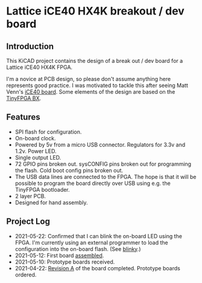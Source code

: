 # Lattice iCE40 HX4K breakout / dev board

## Introduction

This KiCAD project contains the design of a break out / dev board for
a Lattice iCE40 HX4K FPGA.

I'm a novice at PCB design, so please don't assume anything here
represents good practice. I was motivated to tackle this after seeing
Matt Venn's [iCE40 board](https://github.com/mattvenn/first-fpga-pcb).
Some elements of the design are based on
the [TinyFPGA BX](https://github.com/tinyfpga/TinyFPGA-BX).

## Features

* SPI flash for configuration.
* On-board clock.
* Powered by 5v from a micro USB connector. Regulators for 3.3v and
  1.2v. Power LED.
* Single output LED.
* 72 GPIO pins broken out. sysCONFIG pins broken out for programming
  the flash. Cold boot config pins broken out.
* The USB data lines are connected to the FPGA. The hope is that it
  will be possible to program the board directly over USB using e.g.
  the TinyFPGA bootloader.
* 2 layer PCB.
* Designed for hand assembly.

## Project Log

* 2021-05-22: Confirmed that I can blink the on-board LED using the
  FPGA. I'm currently using an external programmer to load the
  configuration into the on-board flash. (See [blinky](blinky).)
* 2021-05-12: First
  board
  [assembled](https://www.dropbox.com/s/xi2ujczmzbuk978/?raw=1).
* 2021-05-10: Prototype boards received.
* 2021-04-22:
  [Revision A](https://www.dropbox.com/s/bwuf1rviyvo0iy6/?raw=1) of
  the board completed. Prototype boards ordered.
